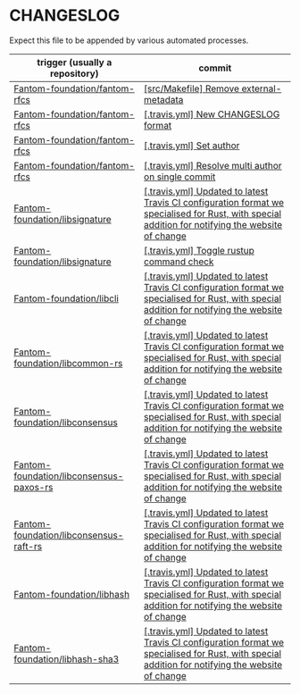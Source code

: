 CHANGESLOG
==========
Expect this file to be appended by various automated processes.

  | trigger (usually a repository) | commit |
  | ------------------------------ | ------ |
  | [Fantom-foundation/fantom-rfcs](https://github.com/Fantom-foundation/fantom-rfcs)  | [[src/Makefile] Remove external-metadata](https://github.com/Fantom-foundation/fantom-rfcs/commit/2f5369cf8f75b2b71a9e7a391cf1453c6aef807b)  |
  | [Fantom-foundation/fantom-rfcs](https://github.com/Fantom-foundation/fantom-rfcs) | [[.travis.yml] New CHANGESLOG format](https://github.com/Fantom-foundation/fantom-rfcs/commit/c9252fa565aa4969678500540abed7a54b53c725) |
  | [Fantom-foundation/fantom-rfcs](https://github.com/Fantom-foundation/fantom-rfcs) | [[.travis.yml] Set author](https://github.com/Fantom-foundation/fantom-rfcs/commit/ad850b40a8ce4db0fbafd79512113c08ca9b9180) |
  | [Fantom-foundation/fantom-rfcs](https://github.com/Fantom-foundation/fantom-rfcs) | [[.travis.yml] Resolve multi author on single commit](https://github.com/Fantom-foundation/fantom-rfcs/commit/601d72c26e009c6010c11756ca769e1c01b3cfd7) |
  | [Fantom-foundation/libsignature](https://github.com/Fantom-foundation/libsignature) | [[.travis.yml] Updated to latest Travis CI configuration format we specialised for Rust, with special addition for notifying the website of change](https://github.com/Fantom-foundation/libsignature/commit/d2a10c835f1c6ca10e6c036573953c5fb23e4e38) |
  | [Fantom-foundation/libsignature](https://github.com/Fantom-foundation/libsignature) | [[.travis.yml] Toggle rustup command check](https://github.com/Fantom-foundation/libsignature/commit/02f90b2a2d3870a8d6954db4976f2d0c7003edf4) |
  | [Fantom-foundation/libcli](https://github.com/Fantom-foundation/libcli) | [[.travis.yml] Updated to latest Travis CI configuration format we specialised for Rust, with special addition for notifying the website of change](https://github.com/Fantom-foundation/libcli/commit/53ac87615b6de8ce28e8698f8cd423196847a61d) |
  | [Fantom-foundation/libcommon-rs](https://github.com/Fantom-foundation/libcommon-rs) | [[.travis.yml] Updated to latest Travis CI configuration format we specialised for Rust, with special addition for notifying the website of change](https://github.com/Fantom-foundation/libcommon-rs/commit/41ba45e5b7d23107e4fd5bd4460c9aff388b69a3) |
  | [Fantom-foundation/libconsensus](https://github.com/Fantom-foundation/libconsensus) | [[.travis.yml] Updated to latest Travis CI configuration format we specialised for Rust, with special addition for notifying the website of change](https://github.com/Fantom-foundation/libconsensus/commit/21772b3e4a584fa4b9e659eced0fa8ed2b9ffad7) |
  | [Fantom-foundation/libconsensus-paxos-rs](https://github.com/Fantom-foundation/libconsensus-paxos-rs) | [[.travis.yml] Updated to latest Travis CI configuration format we specialised for Rust, with special addition for notifying the website of change](https://github.com/Fantom-foundation/libconsensus-paxos-rs/commit/d320aac7433290eab76d1b49685fcbe731db82be) |
  | [Fantom-foundation/libconsensus-raft-rs](https://github.com/Fantom-foundation/libconsensus-raft-rs) | [[.travis.yml] Updated to latest Travis CI configuration format we specialised for Rust, with special addition for notifying the website of change](https://github.com/Fantom-foundation/libconsensus-raft-rs/commit/61f6b33ca8bfc0e8aa9bbf584016eaecf6fdd6ab) |
  | [Fantom-foundation/libhash](https://github.com/Fantom-foundation/libhash) | [[.travis.yml] Updated to latest Travis CI configuration format we specialised for Rust, with special addition for notifying the website of change](https://github.com/Fantom-foundation/libhash/commit/f98ab42cf10bff71dfb3ef7a70e5f99b85e62a2b) |
  | [Fantom-foundation/libhash-sha3](https://github.com/Fantom-foundation/libhash-sha3) | [[.travis.yml] Updated to latest Travis CI configuration format we specialised for Rust, with special addition for notifying the website of change](https://github.com/Fantom-foundation/libhash-sha3/commit/8fe424d5c8759589b29cc863851f1087599841c2) |
